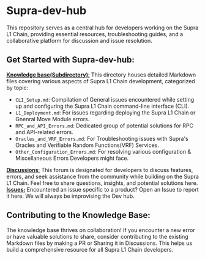 # **Supra-dev-hub**
This repository serves as a central hub for developers working on the Supra L1 Chain, providing essential resources, troubleshooting guides, and a collaborative platform for discussion and issue resolution.

## **Get Started with Supra-dev-hub:**

[**Knowledge base(Subdirectory)**:](https://github.com/Entropy-Foundation/supra-dev-hub/tree/main/Knowledge%20base) This directory houses detailed Markdown files covering various aspects of Supra L1 Chain development, categorized by topic:
- `CLI_Setup.md`: Compilation of General issues encountered while setting up and configuring the Supra L1 Chain command-line interface (CLI).
- `L1_Deployment.md`: For issues regarding deploying the Supra L1 Chain or Gnenral Move Module errors.
- `RPC_and_API_Errors.md`: Dedicated group of potential solutions for RPC and API-related errors.
- `Oracles_and_VRF_Errors.md`: For Troubleshooting issues with Supra's Oracles and Verifiable Random Functions(VRF) Services.
- `Other_Configuration_Errors.md`: For resolving various configuration & Miscellaneous Errors Developers might face.

[**Discussions**:](https://github.com/Entropy-Foundation/supra-dev-hub/discussions) This forum is designated for developers to discuss features, errors, and seek assistance from the community while building on the Supra L1 Chain. Feel free to share questions, insights, and potential solutions here.
[**Issues:**](https://github.com/Entropy-Foundation/supra-dev-hub/issues) Encountered an issue specific to a product? Open an Issue to report it here. We will always be improvising the Dev hub.

## Contributing to the Knowledge Base:
The knowledge base thrives on collaboration! If you encounter a new error or have valuable solutions to share, consider contributing to the existing Markdown files by making a PR or Sharing it in Discussions. This helps us build a comprehensive resource for all Supra L1 Chain developers.
